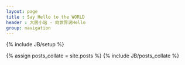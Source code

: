```yaml
---
layout: page
title : Say Hello to the WORLD
header : 大房小站 - 向世界说Hello
group: navigation
---
```

{% include JB/setup %}

{% assign posts_collate = site.posts %}
{% include JB/posts_collate %}